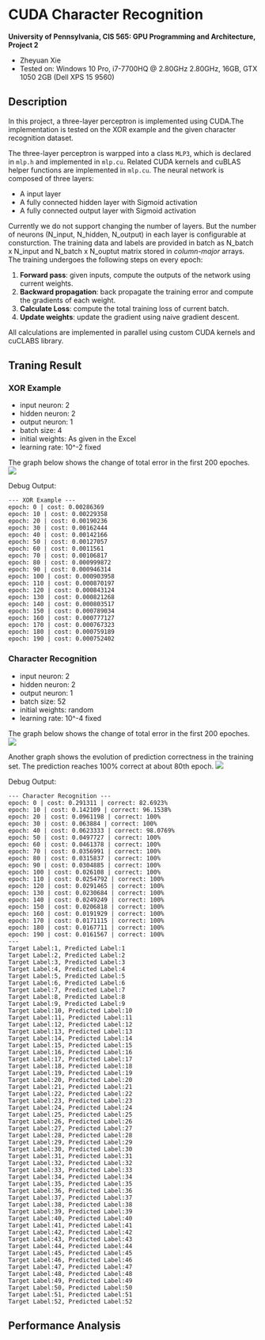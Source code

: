 CUDA Character Recognition
======================

**University of Pennsylvania, CIS 565: GPU Programming and Architecture, Project 2**

* Zheyuan Xie
* Tested on: Windows 10 Pro, i7-7700HQ @ 2.80GHz 2.80GHz, 16GB, GTX 1050 2GB (Dell XPS 15 9560)

## Description
In this project, a three-layer perceptron is implemented using CUDA.The implementation is tested on the XOR example and the given character recognition dataset. 

The three-layer perceptron is warpped into a class `MLP3`, which is declared in `mlp.h` and implemented in `mlp.cu`. Related CUDA kernels and cuBLAS helper functions are implemented in `mlp.cu`. The neural network is composed of three layers:
 - A input layer
 - A fully connected hidden layer with Sigmoid activation
 - A fully connected output layer with Sigmoid activation

Currently we do not support changing the number of layers. But the number of neurons (N_input, N_hidden, N_output) in each layer is configurable at consturction. The training data and labels are provided in batch as N_batch x N_input and N_batch x N_ouptut matrix stored in *column-major* arrays. The training undergoes the following steps on every epoch:
 
 1. **Forward pass**: given inputs, compute the outputs of the network using current weights.
 2. **Backward propagation**: back propagate the training error and compute the gradients of each weight.
 3. **Calculate Loss**: compute the total training loss of current batch.
 4. **Update weights**: update the gradient using naive gradient descent.

 All calculations are implemented in parallel using custom CUDA kernels and cuCLABS library.

## Traning Result
### XOR Example
 - input neuron: 2
 - hidden neuron: 2
 - output neuron: 1
 - batch size: 4
 - initial weights: As given in the Excel
 - learning rate: 10^-2 fixed

The graph below shows the change of total error in the first 200 epoches.
![](img/xor_curve.jpg)

Debug Output:
```
--- XOR Example ---
epoch: 0 | cost: 0.00286369
epoch: 10 | cost: 0.00229358
epoch: 20 | cost: 0.00190236
epoch: 30 | cost: 0.00162444
epoch: 40 | cost: 0.00142166
epoch: 50 | cost: 0.00127057
epoch: 60 | cost: 0.0011561
epoch: 70 | cost: 0.00106817
epoch: 80 | cost: 0.000999872
epoch: 90 | cost: 0.000946314
epoch: 100 | cost: 0.000903958
epoch: 110 | cost: 0.000870197
epoch: 120 | cost: 0.000843124
epoch: 130 | cost: 0.000821268
epoch: 140 | cost: 0.000803517
epoch: 150 | cost: 0.000789034
epoch: 160 | cost: 0.000777127
epoch: 170 | cost: 0.000767323
epoch: 180 | cost: 0.000759189
epoch: 190 | cost: 0.000752402
```

### Character Recognition
 - input neuron: 2
 - hidden neuron: 2
 - output neuron: 1
 - batch size: 52
 - initial weights: random
 - learning rate: 10^-4 fixed

 The graph below shows the change of total error in the first 200 epoches.
 ![](img/image_curve.jpg)

 Another graph shows the evolution of prediction correctness in the training set. The prediction reaches 100% correct at about 80th epoch.
 ![](img/image_corr.jpg)

Debug Output:
```
--- Character Recognition ---
epoch: 0 | cost: 0.291311 | correct: 82.6923%
epoch: 10 | cost: 0.142109 | correct: 96.1538%
epoch: 20 | cost: 0.0961198 | correct: 100%
epoch: 30 | cost: 0.063884 | correct: 100%
epoch: 40 | cost: 0.0623333 | correct: 98.0769%
epoch: 50 | cost: 0.0497727 | correct: 100%
epoch: 60 | cost: 0.0461378 | correct: 100%
epoch: 70 | cost: 0.0356991 | correct: 100%
epoch: 80 | cost: 0.0315837 | correct: 100%
epoch: 90 | cost: 0.0304885 | correct: 100%
epoch: 100 | cost: 0.026108 | correct: 100%
epoch: 110 | cost: 0.0254792 | correct: 100%
epoch: 120 | cost: 0.0291465 | correct: 100%
epoch: 130 | cost: 0.0230684 | correct: 100%
epoch: 140 | cost: 0.0249249 | correct: 100%
epoch: 150 | cost: 0.0206818 | correct: 100%
epoch: 160 | cost: 0.0191929 | correct: 100%
epoch: 170 | cost: 0.0171115 | correct: 100%
epoch: 180 | cost: 0.0167711 | correct: 100%
epoch: 190 | cost: 0.0161567 | correct: 100%
---
Target Label:1, Predicted Label:1
Target Label:2, Predicted Label:2
Target Label:3, Predicted Label:3
Target Label:4, Predicted Label:4
Target Label:5, Predicted Label:5
Target Label:6, Predicted Label:6
Target Label:7, Predicted Label:7
Target Label:8, Predicted Label:8
Target Label:9, Predicted Label:9
Target Label:10, Predicted Label:10
Target Label:11, Predicted Label:11
Target Label:12, Predicted Label:12
Target Label:13, Predicted Label:13
Target Label:14, Predicted Label:14
Target Label:15, Predicted Label:15
Target Label:16, Predicted Label:16
Target Label:17, Predicted Label:17
Target Label:18, Predicted Label:18
Target Label:19, Predicted Label:19
Target Label:20, Predicted Label:20
Target Label:21, Predicted Label:21
Target Label:22, Predicted Label:22
Target Label:23, Predicted Label:23
Target Label:24, Predicted Label:24
Target Label:25, Predicted Label:25
Target Label:26, Predicted Label:26
Target Label:27, Predicted Label:27
Target Label:28, Predicted Label:28
Target Label:29, Predicted Label:29
Target Label:30, Predicted Label:30
Target Label:31, Predicted Label:31
Target Label:32, Predicted Label:32
Target Label:33, Predicted Label:33
Target Label:34, Predicted Label:34
Target Label:35, Predicted Label:35
Target Label:36, Predicted Label:36
Target Label:37, Predicted Label:37
Target Label:38, Predicted Label:38
Target Label:39, Predicted Label:39
Target Label:40, Predicted Label:40
Target Label:41, Predicted Label:41
Target Label:42, Predicted Label:42
Target Label:43, Predicted Label:43
Target Label:44, Predicted Label:44
Target Label:45, Predicted Label:45
Target Label:46, Predicted Label:46
Target Label:47, Predicted Label:47
Target Label:48, Predicted Label:48
Target Label:49, Predicted Label:49
Target Label:50, Predicted Label:50
Target Label:51, Predicted Label:51
Target Label:52, Predicted Label:52
```

## Performance Analysis
